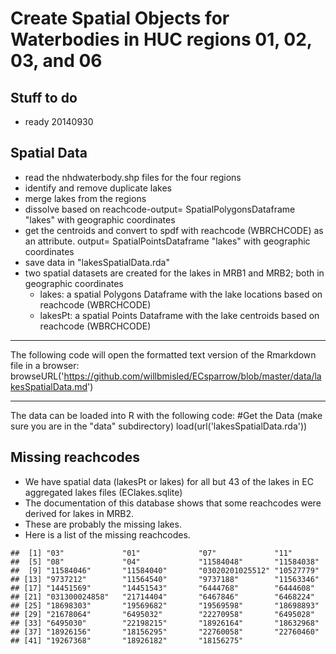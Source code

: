 Create Spatial Objects for Waterbodies in HUC regions 01, 02, 03, and 06
========================================================
Stuff to do 
-------------------------
* ready 20140930

<!---
use these command instead of the knit icon if you want the data and work loaded into the R workspace
First make sure you are in the data directory: 
  setwd('data')
  library(knitr)
  knit('lakesSpatialData.rmd')
  
-->


Spatial Data
-------------------------
* read the nhdwaterbody.shp files for the four regions
* identify and remove duplicate lakes
* merge lakes from the regions
* dissolve based on reachcode-output= SpatialPolygonsDataframe "lakes" with geographic coordinates
* get the centroids and convert to spdf with reachcode (WBRCHCODE) as an attribute. output= SpatialPointsDataframe "lakes" with geographic coordinates
* save data in "lakesSpatialData.rda"
* two spatial datasets are created for the lakes in MRB1 and MRB2; both in geographic coordinates
  * lakes: a spatial Polygons Dataframe with the lake locations based on reachcode (WBRCHCODE)
  * lakesPt: a spatial Points Dataframe with the lake centroids based on reachcode (WBRCHCODE)
  


************
The following code will open the formatted text version of the Rmarkdown file in a browser:
    browseURL('https://github.com/willbmisled/ECsparrow/blob/master/data/lakesSpatialData.md')
************
The data can be loaded into R with the following code:
  #Get the Data (make sure you are in the "data" subdirectory)
    load(url('lakesSpatialData.rda'))



















Missing reachcodes 
-------------------------
* We have spatial data (lakesPt or lakes) for all but 43 of the lakes in EC aggregated lakes files (EClakes.sqlite)
* The documentation of this database shows that some reachcodes were derived for lakes in MRB2.  
* These are probably the missing lakes.
* Here is a list of the missing reachcodes.


```
##  [1] "03"             "01"             "07"             "11"            
##  [5] "08"             "04"             "11584048"       "11584038"      
##  [9] "11584046"       "11584040"       "03020201025512" "10527779"      
## [13] "9737212"        "11564540"       "9737188"        "11563346"      
## [17] "14451569"       "14451543"       "6444768"        "6444608"       
## [21] "031300024858"   "21714404"       "6467846"        "6468224"       
## [25] "18698303"       "19569682"       "19569598"       "18698893"      
## [29] "21678064"       "6495032"        "22270958"       "6495028"       
## [33] "6495030"        "22198215"       "18926164"       "18632968"      
## [37] "18926156"       "18156295"       "22760058"       "22760460"      
## [41] "19267368"       "18926182"       "18156275"
```

